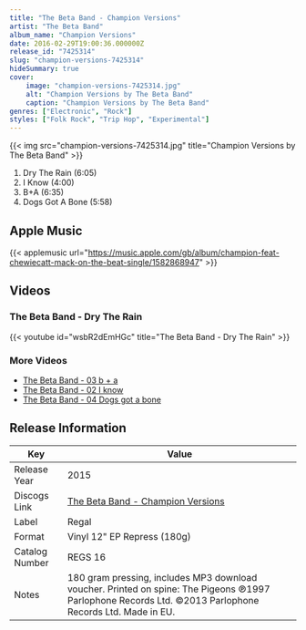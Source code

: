 ```yaml
---
title: "The Beta Band - Champion Versions"
artist: "The Beta Band"
album_name: "Champion Versions"
date: 2016-02-29T19:00:36.000000Z
release_id: "7425314"
slug: "champion-versions-7425314"
hideSummary: true
cover:
    image: "champion-versions-7425314.jpg"
    alt: "Champion Versions by The Beta Band"
    caption: "Champion Versions by The Beta Band"
genres: ["Electronic", "Rock"]
styles: ["Folk Rock", "Trip Hop", "Experimental"]
---
```


{{< img src="champion-versions-7425314.jpg" title="Champion Versions by The Beta Band" >}}

<!-- section break -->

1. Dry The Rain (6:05)
2. I Know (4:00)
3. B+A (6:35)
4. Dogs Got A Bone (5:58)

<!-- section break -->




## Apple Music
{{< applemusic url="https://music.apple.com/gb/album/champion-feat-chewiecatt-mack-on-the-beat-single/1582868947" >}}





## Videos
### The Beta Band - Dry The Rain
{{< youtube id="wsbR2dEmHGc" title="The Beta Band - Dry The Rain" >}}<br>

### More Videos

- [The Beta Band - 03 b + a](https://www.youtube.com/watch?v=SYFsT1PpTw0)
- [The Beta Band - 02 I know](https://www.youtube.com/watch?v=1Hg_R8ZRDmo)
- [The Beta Band - 04 Dogs got a bone](https://www.youtube.com/watch?v=NuuZ-1Nb-fI)


## Release Information
|  Key           | Value                                                |
| ---------------| ---------------------------------------------------- |
| Release Year   | 2015                                   |
| Discogs Link   | [The Beta Band - Champion Versions](https://www.discogs.com/release/7425314-The-Beta-Band-Champion-Versions) |
| Label          | Regal |
| Format         | Vinyl 12" EP Repress (180g) |
| Catalog Number | REGS 16 |
| Notes | 180 gram pressing, includes MP3 download voucher.    Printed on spine: The Pigeons    ℗1997 Parlophone Records Ltd.  ©2013 Parlophone Records Ltd.  Made in EU. |